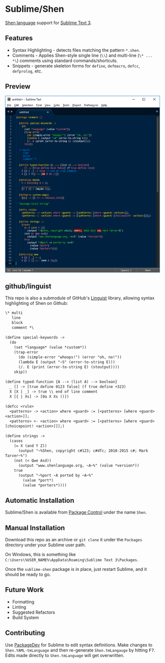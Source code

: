 # Sublime/Shen

[Shen language](http://www.shenlanguage.org/) support for [Sublime Text 3](https://www.sublimetext.com/).

## Features

  * Syntax Highlighting - detects files matching the pattern `*.shen`.
  * Comments - Applies Shen-style single line (`\\`) and multi-line (`\* ... *\`) comments using standard commands/shortcuts.
  * Snippets - generate skeleton forms for `define`, `defmacro`, `defcc`, `defprolog`, etc.

## Preview

![Screenshot](https://raw.githubusercontent.com/rkoeninger/sublime-shen/master/screenshot.png)

## github/linguist

This repo is also a submodule of GitHub's [Linguist](https://github.com/github/linguist) library, allowing syntax highlighting of Shen on Github:

```shen
\* multi
   line
   block
   comment *\

(define special-keywords ->
  (do
    (set *language* (value *custom*))
    (trap-error
      (do (simple-error "whoops!") (error "oh, no!"))
      (lambda E (output "~S" (error-to-string E)))
      (/. E (print (error-to-string E) (stoutput))))
    skip))

(define typed-function {A --> (list A) --> boolean}
  _ [] -> [true define 0123 false] (f true define +323)
  X [X | _] -> true \\ end of line comment
  X [{ | Xs] -> [0a X Xs ()])

(defcc <rule>
  <patterns> -> <action> where <guard> := [<patterns> [where <guard> <action>]];
  <patterns> <- <action> where <guard> := [<patterns> [where <guard> [choicepoint! <action>]]];)

(define strings ->
  (cases
    (= X (and Y Z))
      (output "~%Shen, copyright c#123; c#dfc; 2010-2015 c#; Mark Tarver~%")
    (not (< Qwe Asd))
      (output "www.shenlanguage.org, ~A~%" (value *version*))
    true
      (output "~%port ~A ported by ~A~%"
        (value *port*)
        (value *porters*))))
```

## Automatic Installation

Sublime/Shen is available from [Package Control](https://packagecontrol.io/packages/Shen) under the name `Shen`.

## Manual Installation

Download this repo as an archive or `git clone` it under the `Packages` directory under your Sublime user path.

On Windows, this is something like `C:\Users\%USER_NAME%\AppData\Roaming\Sublime Text 3\Packages`.

Once the `sublime-shen` package is in place, just restart Sublime, and it should be ready to go.

## Future Work

  * Formatting
  * Linting
  * Suggested Refactors
  * Build System

## Contributing

Use [PackageDev](https://packagecontrol.io/packages/PackageDev) for Sublime to edit syntax definitions. Make changes to `Shen.YAML-tmLanguage` and then re-generate `Shen.tmLangauge` by hitting <kbd>F7</kbd>. Edits made directly to `Shen.tmLanguage` will get overwritten.
